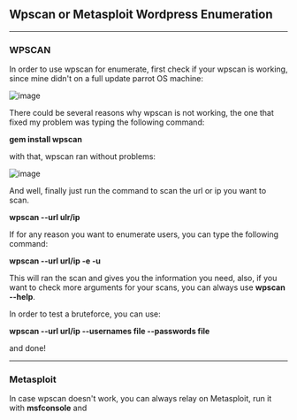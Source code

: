 ## Wpscan or Metasploit Wordpress Enumeration ##
------------------------

### WPSCAN ###

In order to use wpscan for enumerate, first check if your wpscan is working, since mine didn't on a full update parrot OS machine:

![image](https://github.com/ELRame/HackingTools/assets/82544416/0f606437-000a-4cb2-8ba3-dfde3e70e58e)

There could be several reasons why wpscan is not working, the one that fixed my problem was typing the following command:

**gem install wpscan**

with that, wpscan ran without problems:

![image](https://github.com/ELRame/HackingTools/assets/82544416/6bdb0487-7ff8-486c-9547-bab44fa5892e)

And well, finally just run the command to scan the url or ip you want to scan.

**wpscan --url ulr/ip**

If for any reason you want to enumerate users, you can type the following command:

**wpscan --url url/ip -e -u**

This will ran the scan and gives you the information you need, also, if you want to check more arguments for your scans, you can always use **wpscan --help**.

In order to test a bruteforce, you can use:

**wpscan --url url/ip --usernames file --passwords file**

and done!

------------------------------------

### Metasploit ###

In case wpscan doesn't work, you can always relay on Metasploit, run it with **msfconsole** and 
